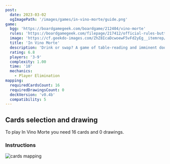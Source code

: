 ```yaml
---
post:
  date: 2023-03-02
  ogImagePath: '/images/games/in-vino-morte/guide.png'
game:
  bgg: 'https://boardgamegeek.com/boardgame/212404/vino-morte'
  rules: 'https://boardgamegeek.com/filepage/217412/official-rules-button-shy'
  image: 'https://cf.geekdo-images.com/ZhZ8IcaDcwoewF5vFd2yEg__itemrep/img/3h1FEyxs3Ahm_UnyNnfuEC-49z8=/fit-in/246x300/filters:strip_icc()/pic4059153.png'
  title: 'In Vino Morte'
  description: 'Drink or swap? A game of table-reading and imminent doom. '
  rating: 6.8
  players: '3-9'
  complexity: 1.00
  time: '10'
  mechanics:
    - Player Elimination
mapping:
  requiredCardsCount: 16
  requiredDrawingsCount: 0
  deckVersion: 'v0.4b'
  compatibility: 5
---
```


## Cards selection and drawing

To play In Vino Morte you need 16 cards and 0 drawings.

### Instructions

![cards mapping](/images/games/in-vino-morte/guide.png)
